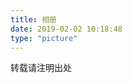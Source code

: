 ```yaml
---
title: 相册
date: 2019-02-02 10:18:48
type: "picture"
---
```


转载请注明出处

<!-- 这里采用相对路径，因为不是部署在根（/blog/） -->
<div class="ImageGrid-container"></div>
<script src="./js/minigrid.min.js"></script>
<script src="./js/photo.js"></script>
<link href="./css/photo.css" rel="stylesheet">